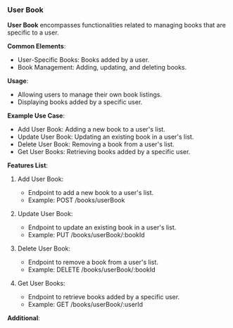 ### User Book

**User Book** encompasses functionalities related to managing books that are specific to a user.

**Common Elements**:

- User-Specific Books: Books added by a user.
- Book Management: Adding, updating, and deleting books.

**Usage**:

- Allowing users to manage their own book listings.
- Displaying books added by a specific user.

**Example Use Case**:

- Add User Book: Adding a new book to a user's list.
- Update User Book: Updating an existing book in a user's list.
- Delete User Book: Removing a book from a user's list.
- Get User Books: Retrieving books added by a specific user.

**Features List**:

1. Add User Book:

   - Endpoint to add a new book to a user's list.
   - Example: POST /books/userBook

2. Update User Book:

   - Endpoint to update an existing book in a user's list.
   - Example: PUT /books/userBook/:bookId

3. Delete User Book:

   - Endpoint to remove a book from a user's list.
   - Example: DELETE /books/userBook/:bookId

4. Get User Books:
   - Endpoint to retrieve books added by a specific user.
   - Example: GET /books/userBook/:userId

**Additional**:


